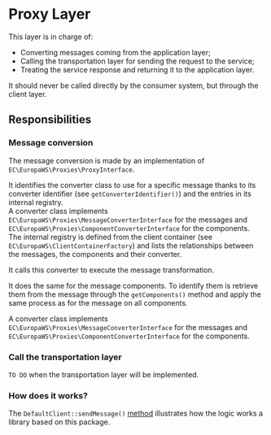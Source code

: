 # Proxy Layer

This layer is in charge of:
- Converting messages coming from the application layer;
- Calling the transportation layer for sending the request to the service;
- Treating the service response and returning it to the application layer.

It should never be called directly by the consumer system, but through the client layer.

## Responsibilities

### Message conversion

The message conversion is made by an implementation of 
`EC\EuropaWS\Proxies\ProxyInterface`.

It identifies the converter class to use for a specific message thanks to its converter identifier 
(see `getConverterIdentifier()`) and the entries in its internal registry.<br />
A converter class implements `EC\EuropaWS\Proxies\MessageConverterInterface` for the messages and
`EC\EuropaWS\Proxies\ComponentConverterInterface` for the components.<br />
The internal registry is defined from the client container (see `EC\EuropaWS\ClientContainerFactory`) and lists
the relationships between the messages, the components and their converter.

It calls this converter to execute the message transformation.

It does the same for the message components. To identify them is retrieve them from the message through 
the `getComponents()` method and apply the same process as for the message on all components.

A converter class implements `EC\EuropaWS\Proxies\MessageConverterInterface` for the messages and
`EC\EuropaWS\Proxies\ComponentConverterInterface` for the components.

### Call the transportation layer

`TO DO` when the transportation layer will be implemented.

### How does it works?

The `DefaultClient::sendMessage()` [method](../Clients/DefaultClient.php) illustrates how the logic works a 
library based on this package.
